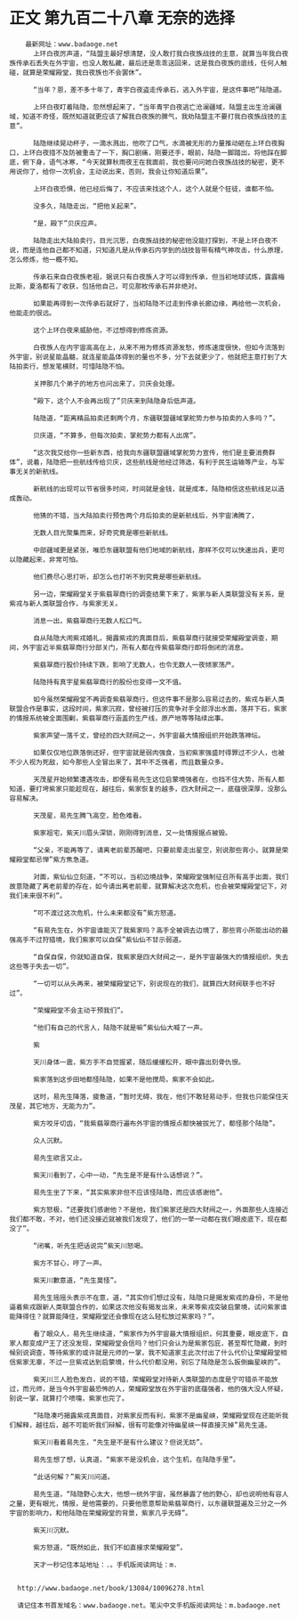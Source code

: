 # 正文 第九百二十八章 无奈的选择
        最新网址：www.badaoge.net
          上环白夜厉声道，“陆盟主最好想清楚，没人敢打我白夜族战技的主意，就算当年我白夜族传承石丢失在外宇宙，也没人敢私藏，最后还是乖乖送回来，这是我白夜族的底线，任何人触碰，就算是荣耀殿堂，我白夜族也不会罢休”。
      
          “当年？恩，差不多十年了，青宇白夜盗走传承石，逃入外宇宙，是这件事吧”陆隐道。
      
          上环白夜盯着陆隐，忽然想起来了，“当年青宇白夜逃亡沧澜疆域，陆盟主出生沧澜疆域，知道不奇怪，既然知道就更应该了解我白夜族的脾气，我劝陆盟主不要打我白夜族战技的主意”。
      
          陆隐继续晃动杯子，一滴水溅出，他吹了口气，水滴被无形的力量推动砸在上环白夜胸口，上环白夜措不及防被重击了一下，胸口剧痛，刚要还手，眼前，陆隐一脚踏出，将他踩在脚底，俯下身，语气冰寒，“今天就算秋雨夜王在我面前，我也要问问她白夜族战技的秘密，更不用说你了，给你一次机会，主动说出来，否则，我会让你知道后果”。
      
          上环白夜恐惧，他已经后悔了，不应该来找这个人，这个人就是个狂徒，谁都不怕。
      
          没多久，陆隐走出，“把他关起来”。
      
          “是，殿下”贝庆应声。
      
          陆隐走出大陆拍卖行，目光沉思，白夜族战技的秘密他没能打探到，不是上环白夜不说，而是连他自己都不知道，只知道凡是从传承石内学到的战技皆带有精气神攻击，什么原理，怎么修炼，他一概不知。
      
          传承石来自白夜族老祖，据说只有白夜族人才可以得到传承，但当初地球试炼，露露梅比斯，夏洛都有了收获，包括他自己，可见那枚传承石并非绝对。
      
          如果能再得到一次传承石就好了，当初陆隐不过走到传承长廊边缘，再给他一次机会，他能走的很远。
      
          这个上环白夜来威胁他，不过想得到修炼资源。
      
          白夜族人在内宇宙高高在上，从来不用为修炼资源发愁，修炼速度很快，但如今流落到外宇宙，别说星能晶髓，就连星能晶体得到的量也不多，分下去就更少了，他就把主意打到了大陆拍卖行，想发笔横财，可惜陆隐不怕。
      
          关押那几个弟子的地方也问出来了，贝庆会处理。
      
          “殿下，这个人不会再出现了”贝庆来到陆隐身后低声道。
      
          陆隐道，“距离精品拍卖还剩两个月，东疆联盟疆域掌舵势力参与拍卖的人多吗？”。
      
          贝庆道，“不算多，但每次拍卖，掌舵势力都有人出席”。
      
          “这次我交给你一些新东西，给我向东疆联盟疆域掌舵势力宣传，他们是主要消费群体”，说着，陆隐把一些航线传给贝庆，这些航线是他经过筛选，有利于民生运输等产业，与军事无关的新航线。
      
          新航线的出现可以节省很多时间，时间就是金钱，就是成本，陆隐相信这些航线足以造成轰动。
      
          他猜的不错，当大陆拍卖行预告两个月后拍卖的是新航线后，外宇宙沸腾了，
      
          无数人目光聚集而来，好奇究竟是哪些新航线。
      
          中部疆域更是紧张，唯恐东疆联盟有他们地域的新航线，那样不仅可以快速出兵，更可以隐藏起来，非常可怕。
      
          他们费尽心思打听，却怎么也打听不到究竟是哪些新航线。
      
          另一边，荣耀殿堂关于紫翡翠商行的调查结果下来了，紫家与新人类联盟没有关系，是紫戎与新人类联盟合作，与紫家无关。
      
          消息一出，紫翡翠商行无数人松口气。
      
          自从陆隐大闹紫戎婚礼，揭露紫戎的真面目后，紫翡翠商行就接受荣耀殿堂调查，期间，外宇宙近半紫翡翠商行分部关门，所有人都在传紫翡翠商行即将倒闭的消息。
      
          紫翡翠商行股价持续下跌，影响了无数人，也令无数人一夜倾家荡产。
      
          陆隐持有真宇星紫翡翠商行的股份也变得一文不值。
      
          如今虽然荣耀殿堂不再调查紫翡翠商行，但这件事不是那么容易过去的，紫戎与新人类联盟合作是事实，这段时间，紫家沉寂，曾经被打压的竞争对手全部浮出水面，落井下石，紫家的情报系统被全面围剿，紫翡翠商行涵盖的生产线，原产地等等陆续出事。
      
          紫家声望一落千丈，曾经的四大财阀之一，外宇宙最大情报组织开始跌落神坛。
      
          如果仅仅地位跌落倒还好，但宇宙就是弱肉强食，当初紫家强盛时得罪过不少人，也被不少人视为死敌，如今那些人全冒出来了，其中不乏强者，而且数量众多。
      
          天茂星开始频繁遭遇攻击，即便有易先生这位启蒙境强者在，也挡不住大势，所有人都知道，要打垮紫家只能趁现在，越往后，紫家恢复的越多，四大财阀之一，底蕴很深厚，没那么容易解决。
      
          天茂星，易先生腾飞高空，脸色难看。
      
          紫家祖宅，紫天川眉头深锁，刚刚得到消息，又一处情报据点被毁。
      
          “父亲，不能再等了，请离老前辈苏醒吧，只要前辈走出星空，别说那些宵小，就算是荣耀殿堂都忌惮”紫方焦急道。
      
          对面，紫仙仙立刻道，“不可以，当初边境战争，荣耀殿堂强制征召所有高手出面，我们故意隐藏了离老前辈的存在，如今请出离老前辈，就算解决这次危机，也会被荣耀殿堂记下，对我们未来很不利”。
      
          “可不渡过这次危机，什么未来都没有”紫方怒道。
      
          “有易先生在，外宇宙谁能灭了我紫家吗？高手全被调去边境了，那些宵小所能出动的最强高手不过狩猎境，我们紫家可以自保”紫仙仙不甘示弱道。
      
          “自保自保，你就知道自保，我紫家是四大财阀之一，是外宇宙最强大的情报组织，失去这些等于失去一切”。
      
          “一切可以从头再来，被荣耀殿堂记下，别说现在的我们，就算四大财阀联手也不好过”。
      
          “荣耀殿堂不会主动干预我们”。
      
          “他们有自己的代言人，陆隐不就是嘛”紫仙仙大喊了一声。
      
          紫
      
          天川身体一震，紫方手不自觉握紧，随后缓缓松开，眼中露出刻骨仇恨。
      
          紫家落到这步田地都怪陆隐，如果不是他搅局，紫家不会如此。
      
          这时，易先生降落，疲惫道，“暂时无碍，我在，他们不敢轻易动手，但我也只能保住天茂星，其它地方，无能为力”。
      
          紫方咬牙切齿，“我紫翡翠商行遍布外宇宙的情报点都快被拔光了，都怪那个陆隐”。
      
          众人沉默。
      
          易先生欲言又止。
      
          紫天川看到了，心中一动，“先生是不是有什么话想说？”。
      
          易先生坐了下来，“其实紫家非但不应该怪陆隐，而应该感谢他”。
      
          紫方怒极，“还要我们感谢他？不是他，我们紫家还是四大财阀之一，外面那些人连接近我们都不敢，不对，他们还没接近就被我们发现了，他们的一举一动都在我们眼皮底下，现在都没了”。
      
          “闭嘴，听先生把话说完”紫天川怒喝。
      
          紫方不甘心，哼了一声。
      
          紫天川歉意道，“先生莫怪”。
      
          易先生摇摇头表示不在意，道，“其实你们想过没有，陆隐只是揭发紫戎的身份，不是他逼着紫戎跟新人类联盟合作的，如果这次他没有揭发出来，未来等紫戎突破启蒙境，试问紫家谁能降得住？就算能降住，荣耀殿堂还会像现在这么轻松放过紫家吗？”。
      
          看了眼众人，易先生继续道，“紫家作为外宇宙最大情报组织，何其重要，眼皮底下，自家人都变成尸王了还没发现，荣耀殿堂会信吗？他们只会认为是紫家包庇，甚至帮忙隐藏，到时候别说调查，等待紫家的或许就是元师的一掌，我不知道家主此次付出了什么代价让荣耀殿堂相信紫家无辜，不过一旦紫戎达到启蒙境，什么代价都没用，别忘了陆隐是怎么扳倒幽星峡的”。
      
          紫天川三人脸色发白，说的不错，荣耀殿堂对待新人类联盟的态度是宁可错杀不能放过，而元师，是当今外宇宙最恐怖的人，荣耀殿堂放在外宇宙的底蕴强者，他的强大没人怀疑，别说一掌，就算打个喷嚏，紫家也完了。
      
          “陆隐凑巧揭露紫戎真面目，对紫家反而有利，紫家不是幽星峡，荣耀殿堂现在还能听我们解释，越往后，越不可能听我们辩解，很有可能像对待幽星峡一样直接灭掉”易先生道。
      
          紫天川看着易先生，“先生是不是有什么建议？但说无妨”。
      
          易先生想了想，认真道，“紫家不是没机会，这个生机，在陆隐手里”。
      
          “此话何解？”紫天川问道。
      
          易先生道，“陆隐野心太大，他想一统外宇宙，虽然暴露了他的野心，却也说明他有容人之量，更有眼光，情报，是他需要的，只要他愿意帮助紫翡翠商行，以东疆联盟遍及三分之一外宇宙的影响力，和他陆隐在荣耀殿堂的背景，紫家几乎无碍”。
      
          紫天川沉默。
      
          紫方怒道，“既然如此，我们不如直接求荣耀殿堂”。
      
          天才一秒记住本站地址：.。手机版阅读网址：m.
      
      
      http://www.badaoge.net/book/13084/10096278.html
      
      请记住本书首发域名：www.badaoge.net。笔尖中文手机版阅读网址：m.badaoge.net
